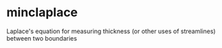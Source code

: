 minclaplace
===========

Laplace's equation for measuring thickness (or other uses of streamlines) between two boundaries